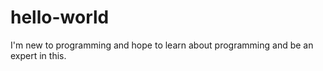 # hello-world

I'm new to programming and hope to learn about programming and be an expert in this.
